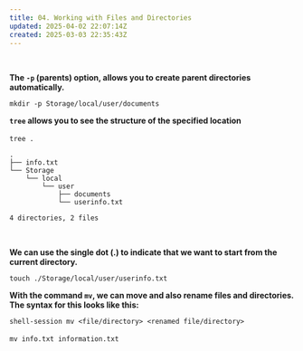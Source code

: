 ```yaml
---
title: 04. Working with Files and Directories
updated: 2025-04-02 22:07:14Z
created: 2025-03-03 22:35:43Z
---
```


&nbsp;

**The `-p` (parents) option, allows you to create parent directories automatically.**

`mkdir -p Storage/local/user/documents`

**`tree` allows you to see the structure of the specified location  
<br/>**`tree .`

```
.
├── info.txt
└── Storage
    └── local
        └── user
            ├── documents
            └── userinfo.txt

4 directories, 2 files
```

&nbsp;

**We can use the single dot (.) to indicate that we want to start from the current directory.**

`touch ./Storage/local/user/userinfo.txt`

**With the command `mv`, we can move and also rename files and directories. The syntax for this looks like this:**

`shell-session mv <file/directory> <renamed file/directory>`  
<br/>`mv info.txt information.txt`

&nbsp;